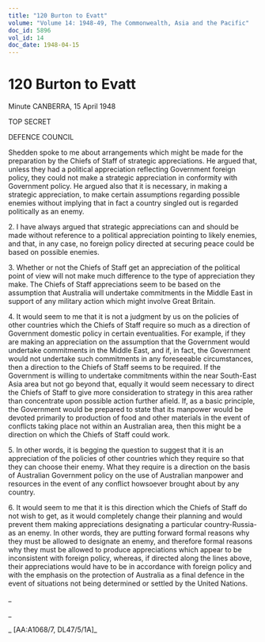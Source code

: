 ```yaml
---
title: "120 Burton to Evatt"
volume: "Volume 14: 1948-49, The Commonwealth, Asia and the Pacific"
doc_id: 5896
vol_id: 14
doc_date: 1948-04-15
---
```


# 120 Burton to Evatt

Minute CANBERRA, 15 April 1948

TOP SECRET

DEFENCE COUNCIL

Shedden spoke to me about arrangements which might be made for the preparation by the Chiefs of Staff of strategic appreciations. He argued that, unless they had a political appreciation reflecting Government foreign policy, they could not make a strategic appreciation in conformity with Government policy. He argued also that it is necessary, in making a strategic appreciation, to make certain assumptions regarding possible enemies without implying that in fact a country singled out is regarded politically as an enemy.

2\. I have always argued that strategic appreciations can and should be made without reference to a political appreciation pointing to likely enemies, and that, in any case, no foreign policy directed at securing peace could be based on possible enemies.

3\. Whether or not the Chiefs of Staff get an appreciation of the political point of view will not make much difference to the type of appreciation they make. The Chiefs of Staff appreciations seem to be based on the assumption that Australia will undertake commitments in the Middle East in support of any military action which might involve Great Britain.

4\. It would seem to me that it is not a judgment by us on the policies of other countries which the Chiefs of Staff require so much as a direction of Government domestic policy in certain eventualities. For example, if they are making an appreciation on the assumption that the Government would undertake commitments in the Middle East, and if, in fact, the Government would not undertake such commitments in any foreseeable circumstances, then a direction to the Chiefs of Staff seems to be required. If the Government is willing to undertake commitments within the near South-East Asia area but not go beyond that, equally it would seem necessary to direct the Chiefs of Staff to give more consideration to strategy in this area rather than concentrate upon possible action further afield. If, as a basic principle, the Government would be prepared to state that its manpower would be devoted primarily to production of food and other materials in the event of conflicts taking place not within an Australian area, then this might be a direction on which the Chiefs of Staff could work.

5\. In other words, it is begging the question to suggest that it is an appreciation of the policies of other countries which they require so that they can choose their enemy. What they require is a direction on the basis of Australian Government policy on the use of Australian manpower and resources in the event of any conflict howsoever brought about by any country.

6\. It would seem to me that it is this direction which the Chiefs of Staff do not wish to get, as it would completely change their planning and would prevent them making appreciations designating a particular country-Russia-as an enemy. In other words, they are putting forward formal reasons why they must be allowed to designate an enemy, and therefore formal reasons why they must be allowed to produce appreciations which appear to be inconsistent with foreign policy, whereas, if directed along the lines above, their appreciations would have to be in accordance with foreign policy and with the emphasis on the protection of Australia as a final defence in the event of situations not being determined or settled by the United Nations.

_

_

_ [AA:A1068/7, DL47/5/1A]_
